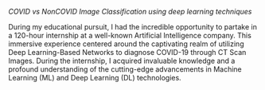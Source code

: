 *COVID vs NonCOVID Image Classification using deep learning techniques*

During my educational pursuit, I had the incredible opportunity to partake in a 120-hour internship at a well-known Artificial Intelligence company. This immersive experience centered around the captivating realm of utilizing Deep Learning-Based Networks to diagnose COVID-19 through CT Scan Images. During the internship, I acquired invaluable knowledge and a profound understanding of the cutting-edge advancements in Machine Learning (ML) and Deep Learning (DL) technologies. 
